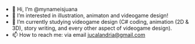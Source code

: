 - 👋 Hi, I’m @mynameisjuana
- 👀 I’m interested in illustration, animaton and videogame design!
- 🌱 I’m currently studying videogame design (C# coding, animation (2D & 3D), story writing, and every other aspect of videogame design).
- 📫 How to reach me: via email jucalandria@gmail.com

<!---
mynameisjuana/mynameisjuana is a ✨ special ✨ repository because its `README.md` (this file) appears on your GitHub profile.
You can click the Preview link to take a look at your changes.
--->
